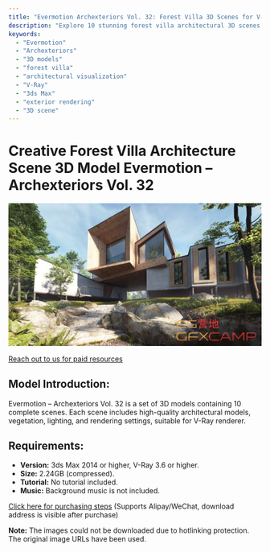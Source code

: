 ```yaml
---
title: "Evermotion Archexteriors Vol. 32: Forest Villa 3D Scenes for V-Ray"
description: "Explore 10 stunning forest villa architectural 3D scenes with Evermotion Archexteriors Vol. 32. High-quality models, vegetation, lighting, and V-Ray render settings included. Compatible with 3ds Max 2014+ and V-Ray 3.6+."
keywords: 
  - "Evermotion"
  - "Archexteriors"
  - "3D models"
  - "forest villa"
  - "architectural visualization"
  - "V-Ray"
  - "3ds Max"
  - "exterior rendering"
  - "3D scene"
---
```


# Creative Forest Villa Architecture Scene 3D Model Evermotion – Archexteriors Vol. 32

![Evermotion Archexteriors Vol. 32 Example](image.png)

[Reach out to us for paid resources](https://wa.me/8613237610083)

## Model Introduction:

Evermotion – Archexteriors Vol. 32 is a set of 3D models containing 10 complete scenes. Each scene includes high-quality architectural models, vegetation, lighting, and rendering settings, suitable for V-Ray renderer.

## Requirements:

*   **Version:** 3ds Max 2014 or higher, V-Ray 3.6 or higher.
*   **Size:** 2.24GB (compressed).
*   **Tutorial:** No tutorial included.
*   **Music:** Background music is not included.

[Click here for purchasing steps](https://www.gfxcamp.com/buy-help)
(Supports Alipay/WeChat, download address is visible after purchase)

**Note:** The images could not be downloaded due to hotlinking protection. The original image URLs have been used.
